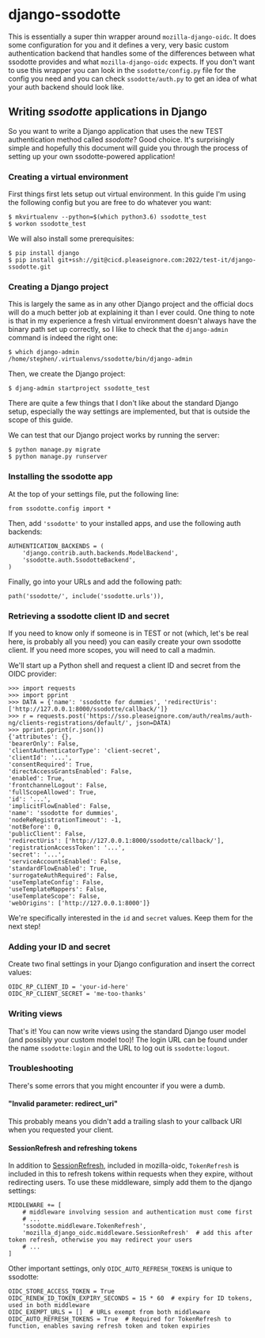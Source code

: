 # django-ssodotte

This is essentially a super thin wrapper around `mozilla-django-oidc`. It does
some configuration for you and it defines a very, very basic custom
authentication backend that handles some of the differences between what
ssodotte provides and what `mozilla-django-oidc` expects. If you don't want to
use this wrapper you can look in the `ssodotte/config.py` file for the config
you need and you can check `ssodotte/auth.py` to get an idea of what your auth
backend should look like.

## Writing _ssodotte_ applications in Django

So you want to write a Django application that uses the new TEST authentication
method called _ssodotte_? Good choice. It's surprisingly simple and hopefully
this document will guide you through the process of setting up your own
ssodotte-powered application!

### Creating a virtual environment

First things first lets setup out virtual environment. In this guide I'm using
the following config but you are free to do whatever you want:

    $ mkvirtualenv --python=$(which python3.6) ssodotte_test
    $ workon ssodotte_test

We will also install some prerequisites:

    $ pip install django
    $ pip install git+ssh://git@cicd.pleaseignore.com:2022/test-it/django-ssodotte.git

### Creating a Django project

This is largely the same as in any other Django project and the official docs
will do a much better job at explaining it than I ever could. One thing to note
is that in my experience a fresh virtual environment doesn't always have the
binary path set up correctly, so I like to check that the `django-admin`
command is indeed the right one:

    $ which django-admin
    /home/stephen/.virtualenvs/ssodotte/bin/django-admin

Then, we create the Django project:

    $ djang-admin startproject ssodotte_test

There are quite a few things that I don't like about the standard Django setup,
especially the way settings are implemented, but that is outside the scope of
this guide.

We can test that our Django project works by running the server:

    $ python manage.py migrate
    $ python manage.py runserver

### Installing the ssodotte app

At the top of your settings file, put the following line:

    from ssodotte.config import *

Then, add `'ssodotte'` to your installed apps, and use the following auth
backends:

    AUTHENTICATION_BACKENDS = (
        'django.contrib.auth.backends.ModelBackend',
        'ssodotte.auth.SsodotteBackend',
    )

Finally, go into your URLs and add the following path:

    path('ssodotte/', include('ssodotte.urls')),

### Retrieving a ssodotte client ID and secret

If you need to know only if someone is in TEST or not (which, let's be real
here, is probably all you need) you can easily create your own ssodotte client.
If you need more scopes, you will need to call a madmin.

We'll start up a Python shell and request a client ID and secret from the
OIDC provider:

    >>> import requests
    >>> import pprint
    >>> DATA = {'name': 'ssodotte for dummies', 'redirectUris': ['http://127.0.0.1:8000/ssodotte/callback/']}
    >>> r = requests.post('https://sso.pleaseignore.com/auth/realms/auth-ng/clients-registrations/default/', json=DATA)
    >>> pprint.pprint(r.json())
    {'attributes': {},
    'bearerOnly': False,
    'clientAuthenticatorType': 'client-secret',
    'clientId': '...',
    'consentRequired': True,
    'directAccessGrantsEnabled': False,
    'enabled': True,
    'frontchannelLogout': False,
    'fullScopeAllowed': True,
    'id': '...',
    'implicitFlowEnabled': False,
    'name': 'ssodotte for dummies',
    'nodeReRegistrationTimeout': -1,
    'notBefore': 0,
    'publicClient': False,
    'redirectUris': ['http://127.0.0.1:8000/ssodotte/callback/'],
    'registrationAccessToken': '...',
    'secret': '...',
    'serviceAccountsEnabled': False,
    'standardFlowEnabled': True,
    'surrogateAuthRequired': False,
    'useTemplateConfig': False,
    'useTemplateMappers': False,
    'useTemplateScope': False,
    'webOrigins': ['http://127.0.0.1:8000']}

We're specifically interested in the `id` and `secret` values. Keep them for
the next step!

### Adding your ID and secret

Create two final settings in your Django configuration and insert the correct
values:

    OIDC_RP_CLIENT_ID = 'your-id-here'
    OIDC_RP_CLIENT_SECRET = 'me-too-thanks'

### Writing views

That's it! You can now write views using the standard Django user model (and
possibly your custom model too)! The login URL can be found under the name
`ssodotte:login` and the URL to log out is `ssodotte:logout`.

### Troubleshooting

There's some errors that you might encounter if you were a dumb.

#### "Invalid parameter: redirect_uri"

This probably means you didn't add a trailing slash to your callback URI when
you requested your client.

#### SessionRefresh and refreshing tokens

In addition to [SessionRefresh](https://mozilla-django-oidc.readthedocs.io/en/stable/installation.html#validate-id-tokens-by-renewing-them),
included in mozilla-oidc, `TokenRefresh` is included in this to refresh tokens within requests when they expire,
without redirecting users. To use these middleware, simply add them to the django settings:

    MIDDLEWARE += [
        # middleware involving session and authentication must come first
        # ...
        'ssodotte.middleware.TokenRefresh',
        'mozilla_django_oidc.middleware.SessionRefresh'  # add this after token refresh, otherwise you may redirect your users
        # ...
    ]

Other important settings, only `OIDC_AUTO_REFRESH_TOKENS` is unique to ssodotte:

    OIDC_STORE_ACCESS_TOKEN = True
    OIDC_RENEW_ID_TOKEN_EXPIRY_SECONDS = 15 * 60  # expiry for ID tokens, used in both middleware
    OIDC_EXEMPT_URLS = []  # URLs exempt from both middleware
    OIDC_AUTO_REFRESH_TOKENS = True  # Required for TokenRefresh to function, enables saving refresh token and token expiries
